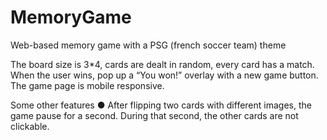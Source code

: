 # MemoryGame
 Web-based memory game with a PSG (french soccer team) theme
 
The board size is 3*4, cards are dealt in random, every card has a match.
When the user wins, pop up a “You won!” overlay with a new game button.
The game page is mobile responsive.

Some other features
● After flipping two cards with different images, the game pause for a second. During that
second, the other cards are not clickable.
